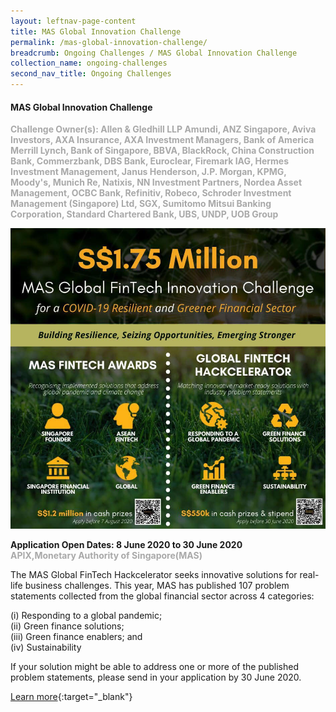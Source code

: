```yaml
---
layout: leftnav-page-content
title: MAS Global Innovation Challenge
permalink: /mas-global-innovation-challenge/
breadcrumb: Ongoing Challenges / MAS Global Innovation Challenge
collection_name: ongoing-challenges
second_nav_title: Ongoing Challenges
---
```


#### MAS Global Innovation Challenge

<font color="#a9a9a9"><b>Challenge Owner(s): Allen & Gledhill LLP
Amundi, ANZ Singapore, Aviva Investors, AXA Insurance, AXA Investment Managers, Bank of America Merrill Lynch, Bank of Singapore, BBVA, BlackRock, China Construction Bank, Commerzbank, DBS Bank, Euroclear, Firemark IAG, Hermes Investment Management, Janus Henderson, J.P. Morgan, KPMG, Moody's, Munich Re, Natixis, NN Investment Partners, Nordea Asset Management, OCBC Bank, Refinitiv, Robeco, Schroder Investment Management (Singapore) Ltd, SGX, Sumitomo Mitsui Banking Corporation, Standard Chartered Bank, UBS, UNDP, UOB Group</b></font>

[![1](/images/ongoing-challenges/MAS-Global-Fintech-Innovation-Challenge.jpg)](https://hackathon.apixplatform.com/globalfintechhackcelerator/landing)

**Application Open Dates: 8 June 2020 to 30 June 2020**<br>
<font color=" #a9a9a9"><b>APIX,Monetary Authority of Singapore(MAS)</b></font>

The MAS Global FinTech Hackcelerator seeks innovative solutions for real-life business challenges. This year, MAS has published 107 problem statements collected from the global financial sector across 4 categories: 

(i) Responding to a global pandemic;<br>
(ii) Green finance solutions;<br>
(iii) Green finance enablers; and<br>
(iv) Sustainability<br>

If your solution might be able to address one or more of the published problem statements, please send in your application by 30 June 2020.

[Learn more](https://hackathon.apixplatform.com/globalfintechhackcelerator/landing){:target="_blank"}
